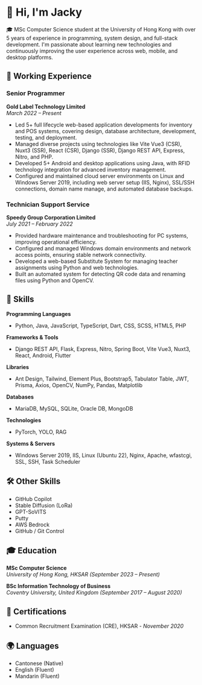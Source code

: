 # 👋 Hi, I'm Jacky

🎓 MSc Computer Science student at the University of Hong Kong with over 5 years of experience in programming, system design, and full-stack development. I'm passionate about learning new technologies and continuously improving the user experience across web, mobile, and desktop platforms.

## 💼 Working Experience

### **Senior Programmer**  
**Gold Label Technology Limited**  
*March 2022 – Present*  
- Led 5+ full lifecycle web-based application developments for inventory and POS systems, covering design, database architecture, development, testing, and deployment.
- Managed diverse projects using technologies like Vite Vue3 (CSR), Nuxt3 (SSR), React (CSR), Django (SSR), Django REST API, Express, Nitro, and PHP.
- Developed 5+ Android and desktop applications using Java, with RFID technology integration for advanced inventory management.
- Configured and maintained cloud server environments on Linux and Windows Server 2019, including web server setup (IIS, Nginx), SSL/SSH connections, domain name manage, and automated database backups.

### **Technician Support Service**  
**Speedy Group Corporation Limited**  
*July 2021 – February 2022*  
- Provided hardware maintenance and troubleshooting for PC systems, improving operational efficiency.
- Configured and managed Windows domain environments and network access points, ensuring stable network connectivity.
- Developed a web-based Substitute System for managing teacher assignments using Python and web technologies.
- Built an automated system for detecting QR code data and renaming files using Python and OpenCV.

## 🔧 Skills

**Programming Languages**  
- Python, Java, JavaScript, TypeScript, Dart, CSS, SCSS, HTML5, PHP

**Frameworks & Tools**  
- Django REST API, Flask, Express, Nitro, Spring Boot, Vite Vue3, Nuxt3, React, Android, Flutter

**Libraries**  
- Ant Design, Tailwind, Element Plus, Bootstrap5, Tabulator Table, JWT, Prisma, Axios, OpenCV, NumPy, Pandas, Matplotlib

**Databases**  
- MariaDB, MySQL, SQLite, Oracle DB, MongoDB

**Technologies**  
- PyTorch, YOLO, RAG

**Systems & Servers**  
- Windows Server 2019, IIS, Linux (Ubuntu 22), Nginx, Apache, wfastcgi, SSL, SSH, Task Scheduler

## 🛠 Other Skills

- GitHub Copilot
- Stable Diffusion (LoRa)
- GPT-SoVITS
- Putty
- AWS Bedrock
- GitHub / Git Control

## 🎓 Education

**MSc Computer Science**  
*University of Hong Kong, HKSAR (September 2023 – Present)*

**BSc Information Technology of Business**  
*Coventry University, United Kingdom (September 2017 – August 2020)*

## 📜 Certifications

- Common Recruitment Examination (CRE), HKSAR - *November 2020*

## 🌍 Languages

- Cantonese (Native)
- English (Fluent)
- Mandarin (Fluent)

<!--
**wongyat88/wongyat88** is a ✨ _special_ ✨ repository because its `README.md` (this file) appears on your GitHub profile.

Here are some ideas to get you started:

- 🔭 I’m currently working on ...
- 🌱 I’m currently learning ...
- 👯 I’m looking to collaborate on ...
- 🤔 I’m looking for help with ...
- 💬 Ask me about ...
- 📫 How to reach me: ...
- 😄 Pronouns: ...
- ⚡ Fun fact: ...
-->
